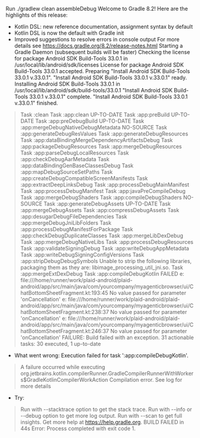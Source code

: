 Run ./gradlew clean assembleDebug
Welcome to Gradle 8.2!
Here are the highlights of this release:
 - Kotlin DSL: new reference documentation, assignment syntax by default
 - Kotlin DSL is now the default with Gradle init
 - Improved suggestions to resolve errors in console output
For more details see https://docs.gradle.org/8.2/release-notes.html
Starting a Gradle Daemon (subsequent builds will be faster)
Checking the license for package Android SDK Build-Tools 33.0.1 in /usr/local/lib/android/sdk/licenses
License for package Android SDK Build-Tools 33.0.1 accepted.
Preparing "Install Android SDK Build-Tools 33.0.1 v.33.0.1".
"Install Android SDK Build-Tools 33.0.1 v.33.0.1" ready.
Installing Android SDK Build-Tools 33.0.1 in /usr/local/lib/android/sdk/build-tools/33.0.1
"Install Android SDK Build-Tools 33.0.1 v.33.0.1" complete.
"Install Android SDK Build-Tools 33.0.1 v.33.0.1" finished.
> Task :clean
> Task :app:clean UP-TO-DATE
> Task :app:preBuild UP-TO-DATE
> Task :app:preDebugBuild UP-TO-DATE
> Task :app:mergeDebugNativeDebugMetadata NO-SOURCE
> Task :app:generateDebugResValues
> Task :app:generateDebugResources
> Task :app:dataBindingMergeDependencyArtifactsDebug
> Task :app:packageDebugResources
> Task :app:mergeDebugResources
> Task :app:parseDebugLocalResources
> Task :app:checkDebugAarMetadata
> Task :app:dataBindingGenBaseClassesDebug
> Task :app:mapDebugSourceSetPaths
> Task :app:createDebugCompatibleScreenManifests
> Task :app:extractDeepLinksDebug
> Task :app:processDebugMainManifest
> Task :app:processDebugManifest
> Task :app:javaPreCompileDebug
> Task :app:mergeDebugShaders
> Task :app:compileDebugShaders NO-SOURCE
> Task :app:generateDebugAssets UP-TO-DATE
> Task :app:mergeDebugAssets
> Task :app:compressDebugAssets
> Task :app:desugarDebugFileDependencies
> Task :app:mergeDebugJniLibFolders
> Task :app:processDebugManifestForPackage
> Task :app:checkDebugDuplicateClasses
> Task :app:mergeLibDexDebug
> Task :app:mergeDebugNativeLibs
> Task :app:processDebugResources
> Task :app:validateSigningDebug
> Task :app:writeDebugAppMetadata
> Task :app:writeDebugSigningConfigVersions
> Task :app:stripDebugDebugSymbols
Unable to strip the following libraries, packaging them as they are: libimage_processing_util_jni.so.
> Task :app:mergeExtDexDebug
> Task :app:compileDebugKotlin FAILED
e: file:///home/runner/work/plaid-android/plaid-android/app/src/main/java/com/yourcompany/myagenticbrowser/ui/ChatBottomSheetFragment.kt:193:45 No value passed for parameter 'onCancellation'
e: file:///home/runner/work/plaid-android/plaid-android/app/src/main/java/com/yourcompany/myagenticbrowser/ui/ChatBottomSheetFragment.kt:238:37 No value passed for parameter 'onCancellation'
e: file:///home/runner/work/plaid-android/plaid-android/app/src/main/java/com/yourcompany/myagenticbrowser/ui/ChatBottomSheetFragment.kt:246:37 No value passed for parameter 'onCancellation'
FAILURE: Build failed with an exception.
31 actionable tasks: 30 executed, 1 up-to-date
* What went wrong:
Execution failed for task ':app:compileDebugKotlin'.
> A failure occurred while executing org.jetbrains.kotlin.compilerRunner.GradleCompilerRunnerWithWorkers$GradleKotlinCompilerWorkAction
   > Compilation error. See log for more details
* Try:
> Run with --stacktrace option to get the stack trace.
> Run with --info or --debug option to get more log output.
> Run with --scan to get full insights.
> Get more help at https://help.gradle.org.
BUILD FAILED in 44s
Error: Process completed with exit code 1.